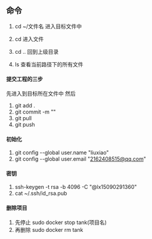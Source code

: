 ## 命令

1. cd ~/文件名         进入目标文件中
1. cd                 进入文件
1. cd ..              回到上级目录

1. ls                 查看当前路径下的所有文件

#### 提交工程的三步
先进入到目标所在文件中
然后
1. git add .
1. git commit -m ""
1. git pull
1. git push

#### 初始化

1. git config --global user.name "liuxiao"
1. git config --global user.email "2162408515@qq.com"

#### 密钥
1. ssh-keygen -t rsa -b 4096 -C "@lx15090291360"
1. cat ~/.ssh/id_rsa.pub

#### 删除项目
1. 先停止 sudo docker stop tank(项目名)
1. 再删除 sudo docker rm tank
